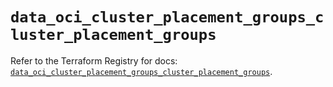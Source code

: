# `data_oci_cluster_placement_groups_cluster_placement_groups`

Refer to the Terraform Registry for docs: [`data_oci_cluster_placement_groups_cluster_placement_groups`](https://registry.terraform.io/providers/oracle/oci/6.37.0/docs/data-sources/cluster_placement_groups_cluster_placement_groups).
